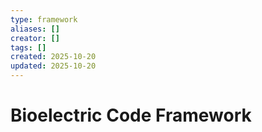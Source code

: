```yaml
---
type: framework
aliases: []
creator: []
tags: []
created: 2025-10-20
updated: 2025-10-20
---
```


# Bioelectric Code Framework


